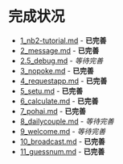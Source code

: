 # 完成状况

- [1_nb2-tutorial.md](1_nb2-tutorial.md) - **已完善**
- [2_message.md](2_message.md#消息的处理) - **已完善**
- [2.5_debug.md](2.5_debug.md) - *等待完善*
- [3_nopoke.md](3_nopoke.md) - **已完善**
- [4_requestapp.md](4_requestapp.md) - **已完善**
- [5_setu.md](5_setu.md) - **已完善**
- [6_calculate.md](6_calculate.md) - **已完善**
- [7_pohai.md](7_pohai.md) - **已完善**
- [8_dailycouple.md](8_dailycouple.md) - *等待完善*
- [9_welcome.md](9_welcome.md) - *等待完善*
- [10_broadcast.md](10_broadcast.md) - **已完善**
- [11_guessnum.md](11_guessnum.md) - **已完善**